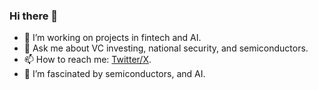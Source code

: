 ### Hi there 👋

- 🤔 I’m working on projects in fintech and AI.
- 💬 Ask me about VC investing, national security, and semiconductors.
- 📫 How to reach me: [Twitter/X](https://x.com/johnisanerd/).
- 🌱 I’m fascinated by semiconductors, and AI.

